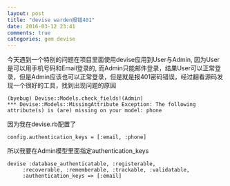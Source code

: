 ```yaml
---
layout: post
title: "devise warden报错401"
date: 2016-03-12 23:41
comments: true
categories: gem devise
---
```

今天遇到一个特别的问题在项目里面使用devise应用到User与Admin, 因为User是可以用手机号码和Email登录的,
而Admin只能邮件登录，结果User可以正常登录，但是Admin应该也可以正常登录，但是就是报401密码错误，经过翻看源码发现一个很好的工具，找到出现问题的原因

    (byebug) Devise::Models.check_fields!(Admin)
    *** Devise::Models::MissingAttribute Exception: The following attribute(s) is (are) missing on your model: phone


因为我在devise.rb配置了

    config.authentication_keys = [:email, :phone]


所以我要在Admin模型里面指定authentication_keys

    devise :database_authenticatable, :registerable,
         :recoverable, :rememberable, :trackable, :validatable,
         :authentication_keys => [:email]

